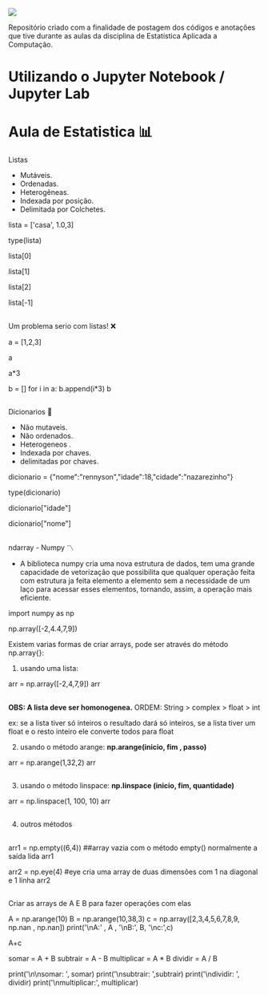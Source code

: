 <img src="https://i.imgur.com/tewNNue.gif"/></p>
Repositório criado com a finalidade de postagem dos códigos e anotações que tive durante as aulas da disciplina de Estatística Aplicada a Computação.

# Utilizando o Jupyter Notebook / Jupyter Lab
# Aula de Estatistica :bar_chart:

Listas

- Mutáveis.
- Ordenadas.
- Heterogêneas.
- Indexada por posição.
- Delimitada por Colchetes.

lista = ['casa', 1.0,3]

type(lista)

lista[0]

lista[1]

lista[2]

lista[-1]
##

Um problema serio com listas! :x:

a = [1,2,3]

a

a*3

b = []
for i in a:
    b.append(i*3)
b
##

Dicionarios :notebook_with_decorative_cover:

- Não mutaveis.
- Não ordenados.
- Heterogeneos .
- Indexada por chaves.
- delimitadas por chaves.

dicionario = {"nome":"rennyson","idade":18,"cidade":"nazarezinho"}

type(dicionario)

dicionario["idade"]

dicionario["nome"]
##

ndarray - Numpy :part_alternation_mark:

- A biblioteca numpy cria uma nova estrutura de dados, tem uma grande capacidade de vetorização que possibilita que qualquer operação feita com estrutura ja feita elemento a elemento sem a necessidade de um laço para acessar esses elementos, tornando, assim, a operação mais eficiente.

import numpy as np

np.array([-2,4.4,7,9])

Existem varias formas de criar arrays, pode ser através do método np.array{}:

1. usando uma lista:

arr = np.array([-2,4,7,9])
arr
##
**OBS: A lista deve ser homonogenea.**
ORDEM: String > complex > float > int 

ex: se a lista tiver só inteiros o resultado dará só inteiros,
se a lista tiver um float e o resto inteiro ele converte todos para float

2. usando o método arange: **np.arange(inicio, fim , passo)**

arr = np.arange(1,32,2)
arr
##
3. usando o método linspace: **np.linspace (inicio, fim, quantidade)**

arr = np.linspace(1, 100, 10)
arr
##
4. outros métodos
##
arr1 = np.empty((6,4)) ##array vazia com o método empty() normalmente a saída lida
arr1

arr2 = np.eye(4) #eye cria uma array de duas dimensões com 1 na diagonal e 1 linha
arr2
##
Criar as arrays de A E B para fazer operações com elas

A = np.arange(10)
B = np.arange(10,38,3)
c = np.array([2,3,4,5,6,7,8,9, np.nan , np.nan])
print('\nA:' , A , '\nB:', B, '\nc:',c)

A+c

somar = A + B
subtrair = A - B
multiplicar = A * B
dividir = A / B

print('\n\nsomar: ', somar)
print('\nsubtrair: ',subtrair)
print('\ndividir: ', dividir)
print('\nmultiplicar:', multiplicar)
##

